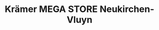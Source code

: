 ---
title: "Krämer MEGA STORE Neukirchen-Vluyn"
url: /neukirchen-vluyn/kraemer-mega-store-neukirchen-vluyn/
shop: Sport
---